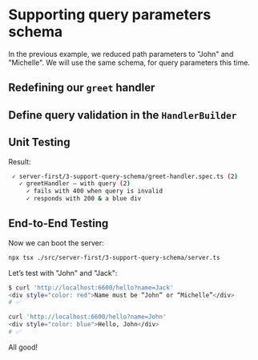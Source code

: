# Supporting query parameters schema

In the previous example, we reduced path parameters to "John" and "Michelle". We will use the same schema, for query parameters this time.

## Redefining our `greet` handler

<!-- diff [code:ts] ./server-first/3-support-query-schema/greet-handler.tsx ./server-first/2-support-path-schema/greet-handler.tsx -->

## Define query validation in the `HandlerBuilder`

<!-- diff [code:ts] ./server-first/3-support-query-schema/handler-builder.ts ./server-first/2-support-path-schema/handler-builder.ts -->

## Unit Testing

<!-- diff [code:ts] ./server-first/3-support-query-schema/greet-handler.spec.ts ./server-first/2-support-path-schema/greet-handler.spec.ts -->

Result:

```sh
 ✓ server-first/3-support-query-schema/greet-handler.spec.ts (2)
   ✓ greetHandler – with query (2)
     ✓ fails with 400 when query is invalid
     ✓ responds with 200 & a blue div
```

## End-to-End Testing

Now we can boot the server:

```sh
npx tsx ./src/server-first/3-support-query-schema/server.ts
```

Let’s test with "John" and "Jack":

```sh
$ curl 'http://localhost:6600/hello?name=Jack'
<div style="color: red">Name must be “John” or “Michelle”</div>
# ✅

curl 'http://localhost:6600/hello?name=John'
<div style="color: blue">Hello, John</div>
# ✅
```

All good!
